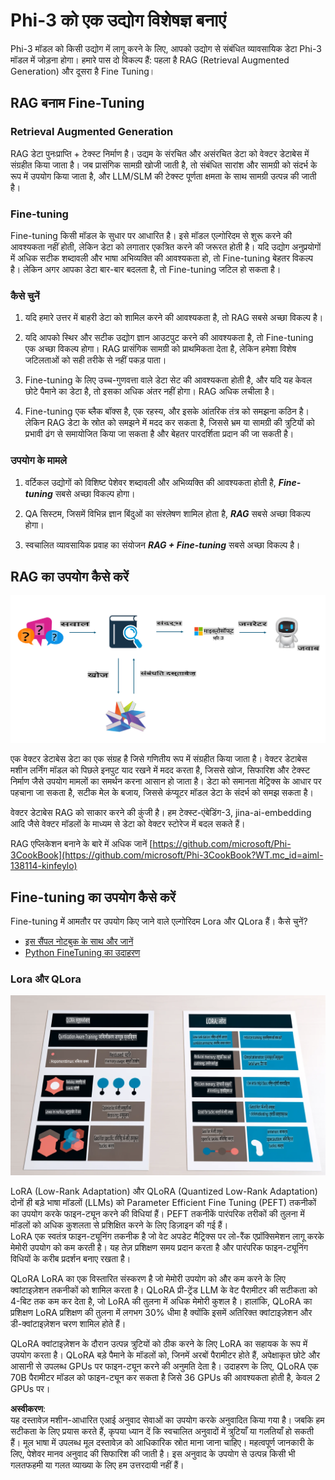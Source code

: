 # **Phi-3 को एक उद्योग विशेषज्ञ बनाएं**

Phi-3 मॉडल को किसी उद्योग में लागू करने के लिए, आपको उद्योग से संबंधित व्यावसायिक डेटा Phi-3 मॉडल में जोड़ना होगा। हमारे पास दो विकल्प हैं: पहला है RAG (Retrieval Augmented Generation) और दूसरा है Fine Tuning।

## **RAG बनाम Fine-Tuning**

### **Retrieval Augmented Generation**

RAG डेटा पुनःप्राप्ति + टेक्स्ट निर्माण है। उद्यम के संरचित और असंरचित डेटा को वेक्टर डेटाबेस में संग्रहीत किया जाता है। जब प्रासंगिक सामग्री खोजी जाती है, तो संबंधित सारांश और सामग्री को संदर्भ के रूप में उपयोग किया जाता है, और LLM/SLM की टेक्स्ट पूर्णता क्षमता के साथ सामग्री उत्पन्न की जाती है।

### **Fine-tuning**

Fine-tuning किसी मॉडल के सुधार पर आधारित है। इसे मॉडल एल्गोरिदम से शुरू करने की आवश्यकता नहीं होती, लेकिन डेटा को लगातार एकत्रित करने की जरूरत होती है। यदि उद्योग अनुप्रयोगों में अधिक सटीक शब्दावली और भाषा अभिव्यक्ति की आवश्यकता हो, तो Fine-tuning बेहतर विकल्प है। लेकिन अगर आपका डेटा बार-बार बदलता है, तो Fine-tuning जटिल हो सकता है।

### **कैसे चुनें**

1. यदि हमारे उत्तर में बाहरी डेटा को शामिल करने की आवश्यकता है, तो RAG सबसे अच्छा विकल्प है।

2. यदि आपको स्थिर और सटीक उद्योग ज्ञान आउटपुट करने की आवश्यकता है, तो Fine-tuning एक अच्छा विकल्प होगा। RAG प्रासंगिक सामग्री को प्राथमिकता देता है, लेकिन हमेशा विशेष जटिलताओं को सही तरीके से नहीं पकड़ पाता।

3. Fine-tuning के लिए उच्च-गुणवत्ता वाले डेटा सेट की आवश्यकता होती है, और यदि यह केवल छोटे पैमाने का डेटा है, तो इसका अधिक अंतर नहीं होगा। RAG अधिक लचीला है।

4. Fine-tuning एक ब्लैक बॉक्स है, एक रहस्य, और इसके आंतरिक तंत्र को समझना कठिन है। लेकिन RAG डेटा के स्रोत को समझने में मदद कर सकता है, जिससे भ्रम या सामग्री की त्रुटियों को प्रभावी ढंग से समायोजित किया जा सकता है और बेहतर पारदर्शिता प्रदान की जा सकती है।

### **उपयोग के मामले**

1. वर्टिकल उद्योगों को विशिष्ट पेशेवर शब्दावली और अभिव्यक्ति की आवश्यकता होती है, ***Fine-tuning*** सबसे अच्छा विकल्प होगा।

2. QA सिस्टम, जिसमें विभिन्न ज्ञान बिंदुओं का संश्लेषण शामिल होता है, ***RAG*** सबसे अच्छा विकल्प होगा।

3. स्वचालित व्यावसायिक प्रवाह का संयोजन ***RAG + Fine-tuning*** सबसे अच्छा विकल्प है।

## **RAG का उपयोग कैसे करें**

![rag](../../../../translated_images/rag.36e7cb856f120334d577fde60c6a5d7c5eecae255dac387669303d30b4b3efa4.hi.png)

एक वेक्टर डेटाबेस डेटा का एक संग्रह है जिसे गणितीय रूप में संग्रहीत किया जाता है। वेक्टर डेटाबेस मशीन लर्निंग मॉडल को पिछले इनपुट याद रखने में मदद करता है, जिससे खोज, सिफारिश और टेक्स्ट निर्माण जैसे उपयोग मामलों का समर्थन करना आसान हो जाता है। डेटा को समानता मेट्रिक्स के आधार पर पहचाना जा सकता है, सटीक मेल के बजाय, जिससे कंप्यूटर मॉडल डेटा के संदर्भ को समझ सकता है।

वेक्टर डेटाबेस RAG को साकार करने की कुंजी है। हम टेक्स्ट-एंबेडिंग-3, jina-ai-embedding आदि जैसे वेक्टर मॉडलों के माध्यम से डेटा को वेक्टर स्टोरेज में बदल सकते हैं।

RAG एप्लिकेशन बनाने के बारे में अधिक जानें [https://github.com/microsoft/Phi-3CookBook](https://github.com/microsoft/Phi-3CookBook?WT.mc_id=aiml-138114-kinfeylo)

## **Fine-tuning का उपयोग कैसे करें**

Fine-tuning में आमतौर पर उपयोग किए जाने वाले एल्गोरिदम Lora और QLora हैं। कैसे चुनें?
- [इस सैंपल नोटबुक के साथ और जानें](../../../../code/04.Finetuning/Phi_3_Inference_Finetuning.ipynb)
- [Python FineTuning का उदाहरण](../../../../code/04.Finetuning/FineTrainingScript.py)

### **Lora और QLora**

![lora](../../../../translated_images/qlora.6aeba71122bc0c8d56ccf0bc36b861304939fee087f43c1fc6cc5c9cb8764725.hi.png)

LoRA (Low-Rank Adaptation) और QLoRA (Quantized Low-Rank Adaptation) दोनों ही बड़े भाषा मॉडलों (LLMs) को Parameter Efficient Fine Tuning (PEFT) तकनीकों का उपयोग करके फाइन-ट्यून करने की विधियां हैं। PEFT तकनीकें पारंपरिक तरीकों की तुलना में मॉडलों को अधिक कुशलता से प्रशिक्षित करने के लिए डिज़ाइन की गई हैं।  
LoRA एक स्वतंत्र फाइन-ट्यूनिंग तकनीक है जो वेट अपडेट मैट्रिक्स पर लो-रैंक एप्रॉक्सिमेशन लागू करके मेमोरी उपयोग को कम करती है। यह तेज़ प्रशिक्षण समय प्रदान करता है और पारंपरिक फाइन-ट्यूनिंग विधियों के करीब प्रदर्शन बनाए रखता है।

QLoRA LoRA का एक विस्तारित संस्करण है जो मेमोरी उपयोग को और कम करने के लिए क्वांटाइज़ेशन तकनीकों को शामिल करता है। QLoRA प्री-ट्रेंड LLM के वेट पैरामीटर की सटीकता को 4-बिट तक कम कर देता है, जो LoRA की तुलना में अधिक मेमोरी कुशल है। हालांकि, QLoRA का प्रशिक्षण LoRA प्रशिक्षण की तुलना में लगभग 30% धीमा है क्योंकि इसमें अतिरिक्त क्वांटाइज़ेशन और डी-क्वांटाइज़ेशन चरण शामिल होते हैं।

QLoRA क्वांटाइज़ेशन के दौरान उत्पन्न त्रुटियों को ठीक करने के लिए LoRA का सहायक के रूप में उपयोग करता है। QLoRA बड़े पैमाने के मॉडलों को, जिनमें अरबों पैरामीटर होते हैं, अपेक्षाकृत छोटे और आसानी से उपलब्ध GPUs पर फाइन-ट्यून करने की अनुमति देता है। उदाहरण के लिए, QLoRA एक 70B पैरामीटर मॉडल को फाइन-ट्यून कर सकता है जिसे 36 GPUs की आवश्यकता होती है, केवल 2 GPUs पर।

**अस्वीकरण**:  
यह दस्तावेज़ मशीन-आधारित एआई अनुवाद सेवाओं का उपयोग करके अनुवादित किया गया है। जबकि हम सटीकता के लिए प्रयास करते हैं, कृपया ध्यान दें कि स्वचालित अनुवादों में त्रुटियाँ या गलतियाँ हो सकती हैं। मूल भाषा में उपलब्ध मूल दस्तावेज़ को आधिकारिक स्रोत माना जाना चाहिए। महत्वपूर्ण जानकारी के लिए, पेशेवर मानव अनुवाद की सिफारिश की जाती है। इस अनुवाद के उपयोग से उत्पन्न किसी भी गलतफहमी या गलत व्याख्या के लिए हम उत्तरदायी नहीं हैं।